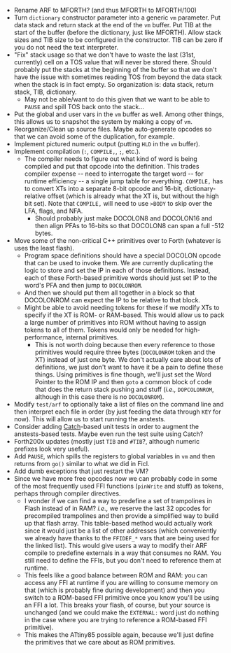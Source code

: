 * Rename ARF to MFORTH?  (and thus MFORTH to MFORTH/100)
* Turn `dictionary` constructor parameter into a generic `vm` parameter.  Put data stack and return stack at the end of the `vm` buffer.  Put TIB at the start of the buffer (before the dictionary, just like MFORTH).  Allow stack sizes and TIB size to be configured in the constructor.  TIB can be zero if you do not need the text interpreter.
* "Fix" stack usage so that we don't have to waste the last (31st, currently) cell on a TOS value that will never be stored there.  Should probably put the stacks at the beginning of the buffer so that we don't have the issue with sometimes reading TOS from beyond the data stack when the stack is in fact empty.  So organization is: data stack, return stack, TIB, dictionary.
  * May not be able/want to do this given that we want to be able to `PAUSE` and spill TOS back onto the stack...
* Put the global and user vars in the `vm` buffer as well.  Among other things, this allows us to snapshot the system by making a copy of `vm`.
* Reorganize/Clean up source files.  Maybe auto-generate opcodes so that we can avoid some of the duplication, for example.
* Implement pictured numeric output (putting `HLD` in the `vm` buffer).
* Implement compilation (`:`, `COMPILE,`, `;`, etc.).
  * The compiler needs to figure out what kind of word is being compiled and put that opcode into the definition.  This trades compiler expense -- need to interrogate the target word -- for runtime efficiency -- a single jump table for everything.  `COMPILE,` has to convert XTs into a separate 8-bit opcode and 16-bit, dictionary-relative offset (which is already what the XT is, but without the high bit set).  Note that `COMPILE,` will need to use `>BODY` to skip over the LFA, flags, and NFA.
    * Should probably just make DOCOLON8 and DOCOLON16 and then align PFAs to 16-bits so that DOCOLON8 can span a full -512 bytes.
* Move some of the non-critical C++ primitives over to Forth (whatever is uses the least flash).
  * Program space definitions should have a special DOCOLON opcode that can be used to invoke them.  We are currently duplicating the logic to store and set the IP in each of those definitions.  Instead, each of these Forth-based primitive words should just set IP to the word's PFA and then jump to `DOCOLONROM`.
  * And then we should put them all together in a block so that DOCOLONROM can expect the IP to be relative to that block.
  * Might be able to avoid needing tokens for these if we modify XTs to specify if the XT is ROM- or RAM-based.  This would allow us to pack a large number of primitives into ROM without having to assign tokens to all of them.  Tokens would only be needed for high-performance, internal primitives.
    * This is not worth doing because then every reference to those primitives would require three bytes (`DOCOLONROM` token and the XT) instead of just one byte.  We don't actually care about lots of definitions, we just don't want to have it be a pain to define these things.  Using primitives is fine though, we'll just set the Word Pointer to the ROM IP and then `goto` a common block of code that does the return stack pushing and stuff (*i.e.,* `DOPCOLONROM`, although in this case there is no `DOCOLONROM`).
* Modify `test/arf` to optionally take a list of files on the command line and then interpret each file in order (by just feeding the data through `KEY` for now).  This will allow us to start running the anstests.
* Consider adding [Catch](https://github.com/philsquared/Catch)-based unit tests in order to augment the anstests-based tests.  Maybe even run the test suite using Catch?
* Forth200x updates (mostly just `TIB` and `#TIB`?, although numeric prefixes look very useful).
* Add `PAUSE`, which spills the registers to global variables in `vm` and then returns from `go()` similar to what we did in Ficl.
* Add dumb exceptions that just restart the VM?
* Since we have more free opcodes now we can probably code in some of the most frequently used FFI functions (`pinWrite` and stuff) as tokens, perhaps through compiler directives.
  * I wonder if we can find a way to predefine a set of trampolines in Flash instead of in RAM?  *i.e.,* we reserve the last 32 opcodes for precompiled trampolines and then provide a simplified way to build up that flash array.  This table-based method would actually work since it would just be a list of other addresses (which conveniently we already have thanks to the `FFIDEF_*` vars that are being used for the linked list).  This would give users a way to modify their ARF compile to predefine externals in a way that consumes no RAM.  You still need to define the FFIs, but you don't need to reference them at runtime.
  * This feels like a good balance between ROM and RAM: you can access any FFI at runtime if you are willing to consume memory on that (which is probably fine during development) and then you switch to a ROM-based FFI primitive once you know you'll be using an FFI a lot.  This breaks your flash, of course, but your source is unchanged (and we could make the `EXTERNAL:` word just do nothing in the case where you are trying to reference a ROM-based FFI primitive).
  * This makes the ATtiny85 possible again, because we'll just define the primitives that we care about as ROM primitives.
